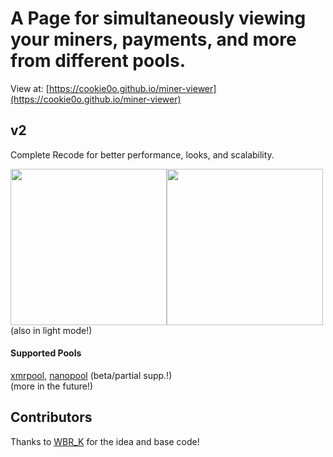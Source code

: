 # A Page for simultaneously viewing your miners, payments, and more from different pools.
View at: [https://cookie0o.github.io/miner-viewer](https://cookie0o.github.io/miner-viewer)

## v2
Complete Recode for better performance, looks, and scalability.
<div style="display: inline-flex;">
  <img src="https://github.com/cookie0o/miner-viewer/assets/81589649/d7007190-edd5-4943-a295-b4fae183d498" style="height: 250px;"> 
  <img src="https://github.com/cookie0o/miner-viewer/assets/81589649/d189f6a8-8431-42bb-9e61-a71d9ff1fbb7" style="height: 250px;"> 
</div>    
(also in light mode!)

#### Supported Pools
[xmrpool](https://web.xmrpool.eu), [nanopool](https://xmr.nanopool.org) (beta/partial supp.!)  
(more in the future!)

## Contributors
Thanks to [WBR_K](https://github.com/wbrk-dev) for the idea and base code!
